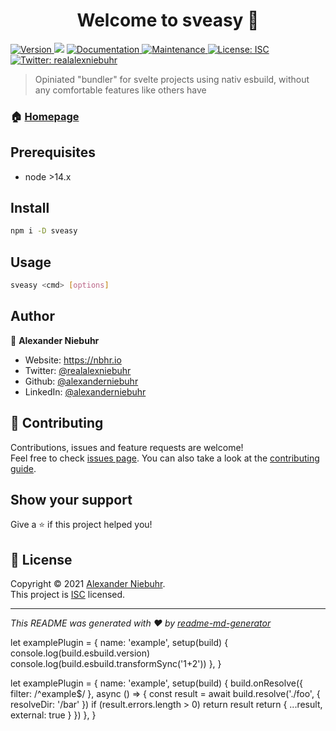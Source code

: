 <h1 align="center">Welcome to sveasy 👋</h1>
<p>
  <a href="https://www.npmjs.com/package/sveasy" target="_blank">
    <img alt="Version" src="https://img.shields.io/npm/v/sveasy.svg">
  </a>
  <img src="https://img.shields.io/badge/node-%3E14.x-blue.svg" />
  <a href="https://github.com/svelteuse/sveasy#readme" target="_blank">
    <img alt="Documentation" src="https://img.shields.io/badge/documentation-yes-brightgreen.svg" />
  </a>
  <a href="https://github.com/svelteuse/sveasy/graphs/commit-activity" target="_blank">
    <img alt="Maintenance" src="https://img.shields.io/badge/Maintained%3F-yes-green.svg" />
  </a>
  <a href="https://github.com/svelteuse/sveasy/blob/master/LICENSE" target="_blank">
    <img alt="License: ISC" src="https://img.shields.io/github/license/alexanderniebuhr/sveasy" />
  </a>
  <a href="https://twitter.com/realalexniebuhr" target="_blank">
    <img alt="Twitter: realalexniebuhr" src="https://img.shields.io/twitter/follow/realalexniebuhr.svg?style=social" />
  </a>
</p>

> Opiniated &#34;bundler&#34; for svelte projects using nativ esbuild, without any comfortable features like others have

### 🏠 [Homepage](https://github.com/svelteuse/sveasy#readme)

## Prerequisites

- node >14.x

## Install

```sh
npm i -D sveasy
```

## Usage

```sh
sveasy <cmd> [options]
```

## Author

👤 **Alexander Niebuhr**

* Website: https://nbhr.io
* Twitter: [@realalexniebuhr](https://twitter.com/realalexniebuhr)
* Github: [@alexanderniebuhr](https://github.com/alexanderniebuhr)
* LinkedIn: [@alexanderniebuhr](https://linkedin.com/in/alexanderniebuhr)

## 🤝 Contributing

Contributions, issues and feature requests are welcome!<br />Feel free to check [issues page](https://github.com/svelteuse/sveasy/issues). You can also take a look at the [contributing guide](https://github.com/svelteuse/sveasy/blob/master/CONTRIBUTING.md).

## Show your support

Give a ⭐️ if this project helped you!

## 📝 License

Copyright © 2021 [Alexander Niebuhr](https://github.com/alexanderniebuhr).<br />
This project is [ISC](https://github.com/svelteuse/sveasy/blob/master/LICENSE) licensed.

***
_This README was generated with ❤️ by [readme-md-generator](https://github.com/kefranabg/readme-md-generator)_


let examplePlugin = {
  name: 'example',
  setup(build) {
    console.log(build.esbuild.version)
    console.log(build.esbuild.transformSync('1+2'))
  },
}

let examplePlugin = {
  name: 'example',
  setup(build) {
    build.onResolve({ filter: /^example$/ }, async () => {
      const result = await build.resolve('./foo', { resolveDir: '/bar' })
      if (result.errors.length > 0) return result
      return { ...result, external: true }
    })
  },
}